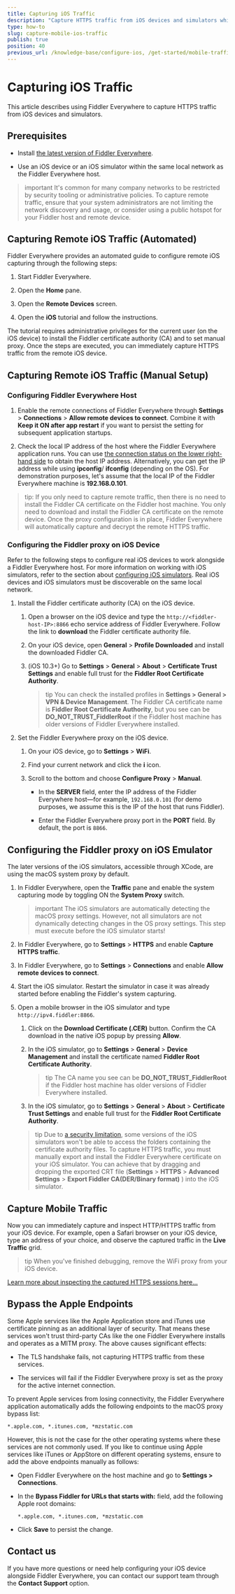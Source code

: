 ```yaml
---
title: Capturing iOS Traffic
description: "Capture HTTPS traffic from iOS devices and simulators while using the Fiddler Everywhere web-debugging proxy tool."
type: how-to
slug: capture-mobile-ios-traffic
publish: true
position: 40
previous_url: /knowledge-base/configure-ios, /get-started/mobile-traffic/configure-ios, /get-started/traffic/configure-ios, /traffic/configure-ios
---
```


# Capturing iOS Traffic

This article describes using Fiddler Everywhere to capture HTTPS traffic from iOS devices and simulators.

## Prerequisites

- Install [the latest version of Fiddler Everywhere](https://www.telerik.com/download/fiddler-everywhere).

- Use an iOS device or an iOS simulator within the same local network as the Fiddler Everywhere host.

>important It's common for many company networks to be restricted by security tooling or administrative policies. To capture remote traffic, ensure that your system administrators are not limiting the network discovery and usage, or consider using a public hotspot for your Fiddler host and remote device.


## Capturing Remote iOS Traffic (Automated)

Fiddler Everywhere provides an automated guide to configure remote iOS capturing through the following steps:

1. Start Fiddler Everywhere. 

1. Open the **Home** pane.

1. Open the **Remote Devices** screen.

1. Open the **iOS** tutorial and follow the instructions.

The tutorial requires administrative privileges for the current user (on the iOS device) to install the Fiddler certificate authority (CA) and to set manual proxy. Once the steps are executed, you can immediately capture HTTPS traffic from the remote iOS device.


## Capturing Remote iOS Traffic (Manual Setup)

### Configuring Fiddler Everywhere Host

1. Enable the remote connections of Fiddler Everywhere through **Settings** > **Connections** > **Allow remote devices to connect**. Combine it with **Keep it ON after app restart** if you want to persist the setting for subsequent application startups.

1. Check the local IP address of the host where the Fiddler Everywhere application runs. You can use [the connection status on the lower right-hand side](slug://connections-section) to obtain the host IP address. Alternatively, you can get the IP address while using  **ipconfig**/ **ifconfig** (depending on the OS). For demonstration purposes, let's assume that the local IP of the Fiddler Everywhere machine is **192.168.0.101**.

>tip: If you only need to capture remote traffic, then there is no need to install the Fiddler CA certificate on the Fiddler host machine. You only need to download and install the Fiddler CA certificate on the remote device. Once the proxy configuration is in place, Fiddler Everywhere will automatically capture and decrypt the remote HTTPS traffic.

### Configuring the Fiddler proxy on iOS Device

Refer to the following steps to configure real iOS devices to work alongside a Fiddler Everywhere host. For more information on working with iOS simulators, refer to the section about [configuring iOS simulators](#configure-the-ios-simulator). Real iOS devices and iOS simulators must be discoverable on the same local network.

1. Install the Fiddler certificate authority (CA) on the iOS device.

    1. Open a browser on the iOS device and type the `http://<fiddler-host-IP>:8866` echo service address of Fiddler Everywhere. Follow the link to **download** the Fiddler certificate authority file.

    1. On your iOS device, open **General** > **Profile Downloaded** and install the downloaded Fiddler CA.

    1. (iOS 10.3+) Go to **Settings** > **General** > **About** > **Certificate Trust Settings** and enable full trust for the **Fiddler Root Certificate Authority**.

        >tip You can check the installed profiles in **Settings > General > VPN & Device Management**. The Fiddler CA certificate name is **Fiddler Root Certificate Authority**, but you see can be **DO_NOT_TRUST_FiddlerRoot** if the Fiddler host machine has older versions of Fiddler Everywhere installed. 

1. Set the Fiddler Everywhere proxy on the iOS device.

    1. On your iOS device, go to **Settings** > **WiFi**.

    1. Find your current network and click the **i** icon.

    1. Scroll to the bottom and choose **Configure Proxy** > **Manual**.

        - In the **SERVER** field, enter the IP address of the Fiddler Everywhere host&mdash;for example, `192.168.0.101` (for demo purposes, we assume this is the IP of the host that runs Fiddler).

        - Enter the Fiddler Everywhere proxy port in the **PORT** field. By default, the port is `8866`.

## Configuring the Fiddler proxy on iOS Emulator

The later versions of the iOS simulators, accessible through XCode, are using the macOS system proxy by default. 

1. In Fiddler Everywhere, open the **Traffic** pane and enable the system capturing mode by toggling ON the **System Proxy** switch.

    >important The iOS simulators are automatically detecting the macOS proxy settings. However, not all simulators are not dynamically detecting changes in the OS proxy settings. This step must execute before the iOS simulator starts!

1. In Fiddler Everywhere, go to **Settings** > **HTTPS** and enable **Capture HTTPS traffic**.

1. In Fiddler Everywhere, go to **Settings** > **Connections** and enable **Allow remote devices to connect**.

1. Start the iOS simulator. Restart the simulator in case it was already started before enabling the Fiddler's system capturing.

1. Open a mobile browser in the iOS simulator and type `http://ipv4.fiddler:8866`.

    1. Click on the **Download Certificate (.CER)** button. Confirm the CA download in the native iOS popup by pressing **Allow**.

    1. In the iOS simulator, go to **Settings** > **General** > **Device Management** and install the certificate named **Fiddler Root Certificate Authority**.

        >tip The CA name you see can be **DO_NOT_TRUST_FiddlerRoot** if the Fiddler host machine has older versions of Fiddler Everywhere installed.

    1. In the iOS simulator, go to **Settings** > **General** > **About** > **Certificate Trust Settings** and enable full trust for the **Fiddler Root Certificate Authority**.

    >tip Due to [a security limitation](https://developer.apple.com/forums/thread/124056), some versions of the iOS simulators won't be able to access the folders containing the certificate authority files. To capture HTTPS traffic, you must manually export and install the Fiddler Everywhere certificate on your iOS simulator. You can achieve that by dragging and dropping the exported CRT file (**Settings** > **HTTPS** > **Advanced Settings** > **Export Fiddler CA(DER/Binary format)** ) into the iOS simulator.


## Capture Mobile Traffic

Now you can immediately capture and inspect HTTP/HTTPS traffic from your iOS device. For example, open a Safari browser on your iOS device, type an address of your choice, and observe the captured traffic in the **Live Traffic** grid.

>tip When you've finished debugging, remove the WiFi proxy from your iOS device.

[Learn more about inspecting the captured HTTPS sessions here...](slug://inspecting-traffic-get-started)

## Bypass the Apple Endpoints

Some Apple services like the Apple Application store and iTunes use certificate pinning as an additional layer of security. That means these services won't trust third-party CAs like the one Fiddler Everywhere installs and operates as a MITM proxy. The above causes significant effects:  

- The TLS handshake fails, not capturing HTTPS traffic from these services.

- The services will fail if the Fiddler Everywhere proxy is set as the proxy for the active internet connection.

To prevent Apple services from losing connectivity, the Fiddler Everywhere application automatically adds the following endpoints to the macOS proxy bypass list:

```
*.apple.com, *.itunes.com, *mzstatic.com
```

However, this is not the case for the other operating systems where these services are not commonly used. If you like to continue using Apple services like iTunes or AppStore on different operating systems, ensure to add the above endpoints manually as follows:

- Open Fiddler Everywhere on the host machine and go to **Settings > Connections**.

- In the **Bypass Fiddler for URLs that starts with:** field, add the following Apple root domains:

    ```
    *.apple.com, *.itunes.com, *mzstatic.com
    ```

- Click **Save** to persist the change.


## Contact us

If you have more questions or need help configuring your iOS device alongside Fiddler Everywhere, you can contact our support team through the **Contact Support** option.
